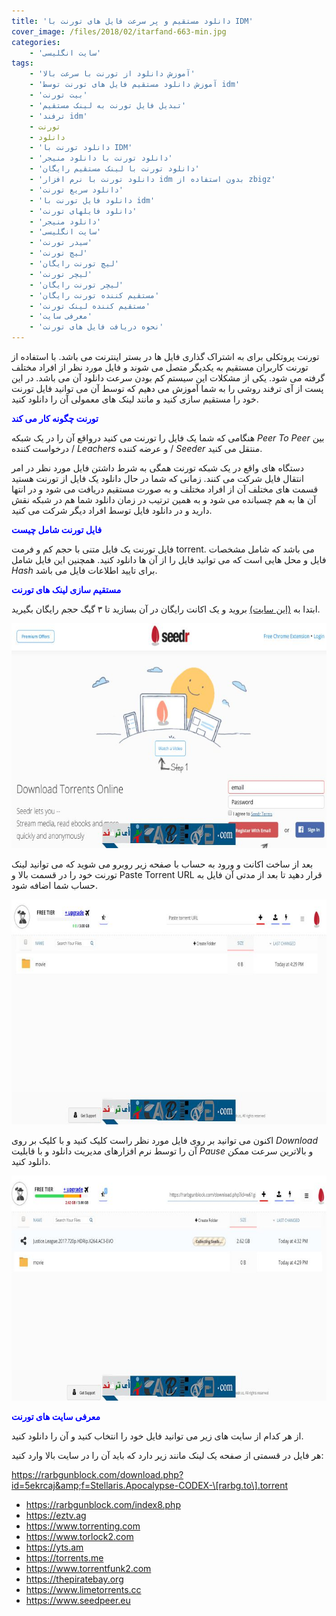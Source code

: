 ```yaml
---
title: 'دانلود مستقیم و پر سرعت فایل های تورنت با IDM'
cover_image: /files/2018/02/itarfand-663-min.jpg
categories:
    - 'سایت انگلیسی'
tags:
    - 'آموزش دانلود از تورنت با سرعت بالا'
    - 'آموزش دانلود مستقیم فایل های تورنت توسط idm'
    - 'بیت تورنت'
    - 'تبدیل فایل تورنت به لینک مستقیم'
    - 'ترفند idm'
    - تورنت
    - دانلود
    - 'دانلود تورنت با IDM'
    - 'دانلود تورنت با دانلود منیجر'
    - 'دانلود تورنت با لینک مستقیم رایگان'
    - 'دانلود تورنت با نرم افزار idm بدون استفاده از zbigz'
    - 'دانلود سریع تورنت'
    - 'دانلود فایل تورنت با idm'
    - 'دانلود فایلهای تورنت'
    - 'دانلود منیجر'
    - 'سایت انگلیسی'
    - 'سیدر تورنت'
    - 'لیچ تورنت'
    - 'لیچ تورنت رایگان'
    - 'لیچر تورنت'
    - 'لیچر تورنت رایگان'
    - 'مستقیم کننده تورنت رایگان'
    - 'مستقیم کننده لینک تورنت'
    - 'معرفی سایت'
    - 'نحوه دریافت فایل های تورنت'
---
```


تورنت پروتکلی برای به اشتراک گذاری فایل ها در بستر اینترنت می باشد. با استفاده از تورنت کاربران مستقیم به یکدیگر متصل می شوند و فایل مورد نظر از افراد مختلف گرفته می شود. یکی از مشکلات این سیستم کم بودن سرعت دانلود آن می باشد. در این پست از آی ترفند روشی را به شما آموزش می دهیم که توسط آن می توانید فایل تورنت خود را مستقیم سازی کنید و مانند لینک های معمولی آن را دانلود کنید.

<span style="color: #0000ff;">**تورنت چگونه کار می کند**</span>

هنگامی که شما یک فایل را تورنت می کنید درواقع آن را در یک شبکه *Peer To Peer* بین درخواست کننده / *Leachers* و عرضه کننده / *Seeder* منتقل می کنید.

دستگاه های واقع در یک شبکه تورنت همگی به شرط داشتن فایل مورد نظر در امر انتقال فایل شرکت می کنند. زمانی که شما در حال دانلود یک فایل از تورنت هستید قسمت های مختلف آن از افراد مختلف و به صورت مستقیم دریافت می شود و در انتها آن ها به هم چسبانده می شود و به همین ترتیب در زمان دانلود شما هم در شبکه نقش دارید و در دانلود فایل توسط افراد دیگر شرکت می کنید.

<span style="color: #0000ff;">**فایل تورنت شامل چیست**</span>

فایل تورنت یک فایل متنی با حجم کم و فرمت torrent. می باشد که شامل مشخصات فایل و محل هایی است که می توانید فایل را از آن ها دانلود کنید. همچنین این فایل شامل *Hash* برای تایید اطلاعات فایل می باشد.

<span style="color: #0000ff;">**مستقیم سازی لینک های تورنت**</span>

ابتدا به [(این سایت)](https://www.seedr.cc/?r=838956) بروید و یک اکانت رایگان در آن بسازید تا ۳ گیگ حجم رایگان بگیرید.

![mhkarami97](/files/2018/02/itarfand-660-min.jpg)  

بعد از ساخت اکانت و ورود به حساب با صفحه زیر روبرو می شوید که می توانید لینک تورنت خود را در قسمت بالا و Paste Torrent URL قرار دهید تا بعد از مدتی آن فایل به حساب شما اضافه شود.

![mhkarami97](/files/2018/02/itarfand-661-min.jpg)  

اکنون می توانید بر روی فایل مورد نظر راست کلیک کنید و با کلیک بر روی *Download* آن را توسط نرم افزارهای مدیریت دانلود و با قابلیت *Pause* و بالاترین سرعت ممکن دانلود کنید.

![mhkarami97](/files/2018/02/itarfand-662-min.jpg)  

<span style="color: #0000ff;">**معرفی سایت های تورنت**</span>

از هر کدام از سایت های زیر می توانید فایل خود را انتخاب کنید و آن را دانلود کنید.

هر فایل در قسمتی از صفحه یک لینک مانند زیر دارد که باید آن را در سایت بالا وارد کنید:

<span style="color: #008000;">https://rarbgunblock.com/download.php?id=5ekrcaj&amp;f=Stellaris.Apocalypse-CODEX-\[rarbg.to\].torrent</span>

- <span style="color: #008080;">https://rarbgunblock.com/index8.php</span>
- <span style="color: #008080;">https://eztv.ag</span>
- <span style="color: #008080;">https://www.torrenting.com</span>
- <span style="color: #008080;">https://www.torlock2.com</span>
- <span style="color: #008080;">https://yts.am</span>
- <span style="color: #008080;">https://torrents.me</span>
- <span style="color: #008080;">https://www.torrentfunk2.com</span>
- <span style="color: #008080;">https://thepiratebay.org</span>
- <span style="color: #008080;">https://www.limetorrents.cc</span>
- <span style="color: #008080;">https://www.seedpeer.eu</span>